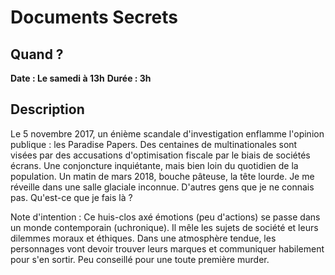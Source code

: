 # Documents Secrets

## Quand ?
**Date : Le samedi à 13h**
**Durée  : 3h**

## Description
Le 5 novembre 2017, un énième scandale d'investigation enflamme l'opinion publique : les Paradise Papers. Des centaines de multinationales sont visées par des accusations d'optimisation fiscale par le biais de sociétés écrans. Une conjoncture inquiétante, mais bien loin du quotidien de la population.
Un matin de mars 2018, bouche pâteuse, la tête lourde. Je me réveille dans une salle glaciale inconnue. D'autres gens que je ne connais pas. Qu'est-ce que je fais là ?

Note d'intention :
Ce huis-clos axé émotions (peu d'actions) se passe dans un monde contemporain (uchronique). Il mêle les sujets de société et leurs dilemmes moraux et éthiques. Dans une atmosphère tendue, les personnages vont devoir trouver leurs marques et communiquer habilement pour s'en sortir.
Peu conseillé pour une toute première murder.
